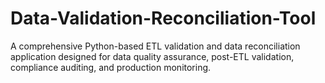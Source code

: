 # Data-Validation-Reconciliation-Tool
A comprehensive Python-based ETL validation and data reconciliation application designed for data quality assurance, post-ETL validation, compliance auditing, and production monitoring.
